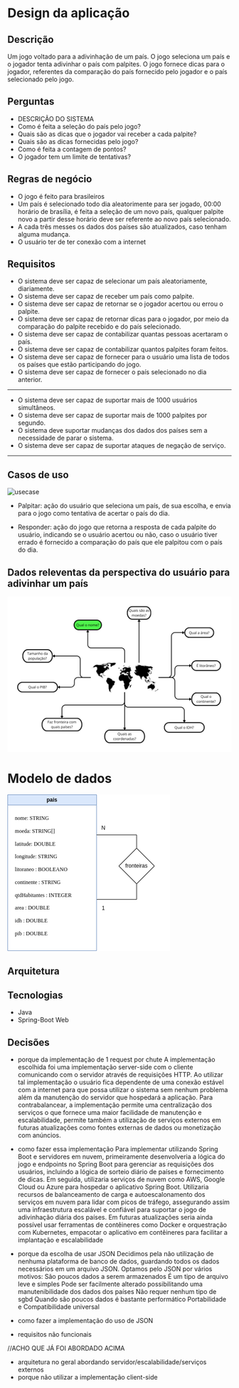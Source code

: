 # Design da aplicação

## Descrição
Um jogo voltado para a adivinhação de um país.
O jogo seleciona um país e o jogador tenta adivinhar o país com palpites. O jogo
fornece dicas para o jogador, referentes da comparação do país fornecido pelo jogador
e o país selecionado pelo jogo.

## Perguntas
- DESCRIÇÃO DO SISTEMA
- Como é feita a seleção do país pelo jogo?
- Quais são as dicas que o jogador vai receber a cada palpite?
- Quais são as dicas fornecidas pelo jogo?
- Como é feita a contagem de pontos?
- O jogador tem um limite de tentativas?

## Regras de negócio
- O jogo é feito para brasileiros
- Um país é selecionado todo dia aleatorimente para ser jogado, 00:00
horário de brasília, é feita a seleção de um novo país, qualquer palpite novo a partir 
desse horário deve ser referente ao novo país selecionado.
- A cada três messes os dados dos países são atualizados, caso tenham alguma mudança.
- O usuário ter de ter conexão com a internet

## Requisitos
- O sistema deve ser capaz de selecionar um país aleatoriamente, diariamente.
- O sistema deve ser capaz de receber um país como palpite.
- O sistema deve ser capaz de retornar se o jogador acertou ou errou o palpite.
- O sistema deve ser capaz de retornar dicas para o jogador, por meio da comparação do palpite recebido e do país selecionado. 
- O sistema deve ser capaz de contabilizar quantas pessoas acertaram o país.
- O sistema deve ser capaz de contabilizar quantos palpites foram feitos.
- O sistema deve ser capaz de fornecer para o usuário uma lista de todos os países que estão participando do jogo.
- O sistema deve ser capaz de fornecer o país selecionado no dia anterior.
---
- O sistema deve ser capaz de suportar mais de 1000 usuários simultâneos.
- O sistema deve ser capaz de suportar mais de 1000 palpites por segundo.
- O sistema deve suportar mudanças dos dados dos países sem a necessidade de parar o sistema.
- O sistema deve ser capaz de suportar ataques de negação de serviço.
---


## Casos de uso

![usecase](http://www.plantuml.com/plantuml/proxy?cache=no&src=https://raw.githubusercontent.com/nogueiralegacy/ds-2023-02/main/termo/image/plantuml/usecase.puml)

- Palpitar: ação do usuário que seleciona um país, de sua escolha, e envia para o jogo como tentativa de acertar o país do dia.

- Responder: ação do jogo que retorna a resposta de cada palpite do usuário, indicando se o usuário acertou ou não, caso o usuário tiver errado é fornecido a comparação do país que ele palpitou com o país do dia.

## Dados releventas da perspectiva do usuário para adivinhar um país
![userview](/termo/image/pais.png)

# Modelo de dados
![modelo de dados país](/termo/image/DER.png)

## Arquitetura


## Tecnologias
- Java
- Spring-Boot Web

## Decisões
- porque da implementação de 1 request por chute
A implementação escolhida foi uma implementação server-side com o cliente comunicando com o servidor através de requisições HTTP. Ao utilizar tal implementação o usuário fica dependente de uma conexão estável com a internet para que possa utilizar o sistema sem nenhum problema além da manutenção do servidor que hospedará a aplicação. Para contrabalancear, a implementação permite uma centralização dos serviços o que fornece uma maior facilidade de manutenção e escalabilidade, permite também a utilização de serviços externos em futuras atualizações como fontes externas de dados ou monetização com anúncios.

- como fazer essa implementação
Para implementar utilizando Spring Boot e servidores em nuvem, primeiramente desenvolveria a lógica do jogo e endpoints no Spring Boot para gerenciar as requisições dos usuários, incluindo a lógica de sorteio diário de países e fornecimento de dicas. Em seguida, utilizaria serviços de nuvem como AWS, Google Cloud ou Azure para hospedar o aplicativo Spring Boot. Utilizaria recursos de balanceamento de carga e autoescalonamento dos serviços em nuvem para lidar com picos de tráfego, assegurando assim uma infraestrutura escalável e confiável para suportar o jogo de adivinhação diária dos países.
Em futuras atualizações seria ainda possível usar ferramentas de contêineres como Docker e orquestração com Kubernetes, empacotar o aplicativo em contêineres para facilitar a implantação e escalabilidade

- porque da escolha de usar JSON
Decidimos pela não utilização de nenhuma plataforma de banco de dados, guardando todos os dados necessários em um arquivo JSON. Optamos pelo JSON por vários motivos:
São poucos dados a serem armazenados
É um tipo de arquivo leve e simples
Pode ser facilmente alterado possibilitando uma manutenibilidade dos dados dos países
Não requer nenhum tipo de sgbd
Quando são poucos dados é bastante performático
Portabilidade e Compatibilidade universal



- como fazer a implementação do uso de JSON
- requisitos não funcionais



//ACHO QUE JÁ FOI ABORDADO ACIMA
- arquitetura no geral abordando servidor/escalabilidade/serviços externos
- porque não utilizar a implementação client-side

